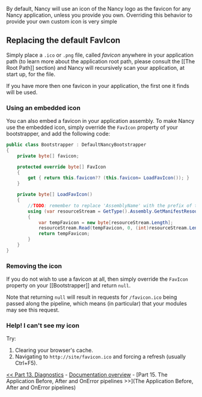 By default, Nancy will use an icon of the Nancy logo as the favicon for any Nancy application, unless you provide you own. Overriding this behavior to provide your own custom icon is very simple

## Replacing the default FavIcon
Simply place a `.ico` or `.png` file, called _favicon_ anywhere in your application path (to learn more about the application root path, please consult the [[The Root Path]] section) and Nancy will recursively scan your application, at start up, for the file.

If you have more then one favicon in your application, the first one it finds will be used.

### Using an embedded icon
You can also embed a favicon in your application assembly. To make Nancy use the embedded icon, simply override the `FavIcon` property of your bootstrapper, and add the following code:

```c#
public class Bootstrapper : DefaultNancyBootstrapper
{
    private byte[] favicon;

    protected override byte[] FavIcon
    {
        get { return this.favicon?? (this.favicon= LoadFavIcon()); }
    }

    private byte[] LoadFavIcon()
    {
        //TODO: remember to replace 'AssemblyName' with the prefix of the resource
        using (var resourceStream = GetType().Assembly.GetManifestResourceStream("AssemblyName.favicon.ico"))
        {
            var tempFavicon = new byte[resourceStream.Length];
            resourceStream.Read(tempFavicon, 0, (int)resourceStream.Length);
            return tempFavicon;
        }
    }
}
```

### Removing the icon

If you do not wish to use a favicon at all, then simply override the `FavIcon` property on your [[Bootstrapper]] and return `null`.

Note that returning `null` will result in requests for `/favicon.ico` being passed along the pipeline, which means (in particular) that your modules may see this request.

### Help! I can't see my icon

Try:

1. Clearing your browser's cache.
2. Navigating to `http://site/favicon.ico` and forcing a refresh (usually Ctrl+F5).

[<< Part 13. Diagnostics](Diagnostics) - [Documentation overview](Documentation) - [Part 15. The Application Before, After and OnError pipelines >>](The Application Before, After and OnError pipelines)